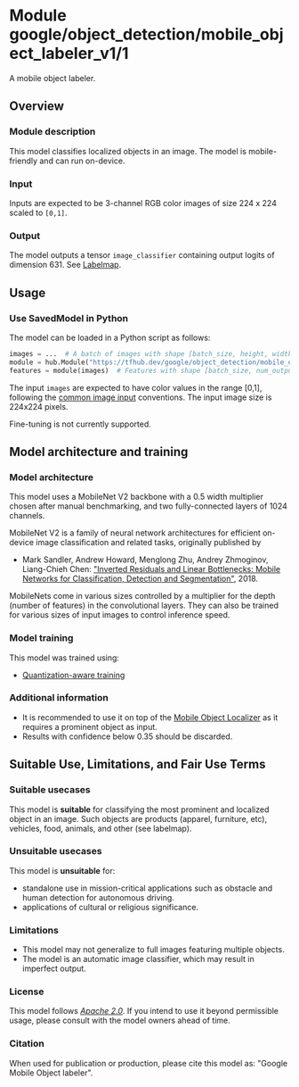 # Module google/object_detection/mobile_object_labeler_v1/1

A mobile object labeler.

<!-- asset-path: @visionkit/mobile_raid/classifier/mobile_object_labeler_opensource_V0/1 -->
<!-- task: image-classification -->
<!-- fine-tunable: false -->
<!-- format: hub -->
<!-- language: en -->
<!-- network-architecture: mobilenet-v2 -->
<!-- interactive-model-name: vision -->

## Overview

### Module description

This model classifies localized objects in an image. The model is
mobile-friendly and can run on-device.

### Input

Inputs are expected to be 3-channel RGB color images of size 224 x 224 scaled to
`[0,1]`.

### Output

The model outputs a tensor `image_classifier` containing output logits of
dimension 631. See
[Labelmap](https://www.gstatic.com/aihub/tfhub/labelmaps/mobile_object_labeler_v1_labelmap.csv).

## Usage
### Use SavedModel in Python

The model can be loaded in a Python script as follows:

```python
images = ...  # A batch of images with shape [batch_size, height, width, 3].
module = hub.Module("https://tfhub.dev/google/object_detection/mobile_object_labeler_v1/1")
features = module(images)  # Features with shape [batch_size, num_outputs].
```

The input `images` are expected to have color values in the range [0,1],
following the
[common image input](https://www.tensorflow.org/hub/common_signatures/images#input)
conventions. The input image size is 224x224 pixels.

Fine-tuning is not currently supported.

## Model architecture and training

### Model architecture

This model uses a MobileNet V2 backbone with a 0.5 width multiplier chosen after
manual benchmarking, and two fully-connected layers of 1024 channels.

MobileNet V2 is a family of neural network architectures for efficient on-device
image classification and related tasks, originally published by

*   Mark Sandler, Andrew Howard, Menglong Zhu, Andrey Zhmoginov, Liang-Chieh
    Chen: ["Inverted Residuals and Linear Bottlenecks: Mobile Networks for
    Classification, Detection and
    Segmentation"](https://arxiv.org/abs/1801.04381), 2018.

MobileNets come in various sizes controlled by a multiplier for the depth
(number of features) in the convolutional layers. They can also be trained for
various sizes of input images to control inference speed.

### Model training

This model was trained using:

*   [Quantization-aware training](https://github.com/tensorflow/tensorflow/tree/r1.13/tensorflow/contrib/quantize)

### Additional information

*   It is recommended to use it on top of the
    [Mobile Object Localizer](https://tfhub.dev/google/object_detection/mobile_object_localizer_v1/1)
    as it requires a prominent object as input.
*   Results with confidence below 0.35 should be discarded.

## Suitable Use, Limitations, and Fair Use Terms

### Suitable usecases

This model is **suitable** for classifying the most prominent and localized
object in an image. Such objects are products (apparel, furniture, etc),
vehicles, food, animals, and other (see labelmap).

### Unsuitable usecases

This model is **unsuitable** for:

*   standalone use in mission-critical applications such as obstacle and human
    detection for autonomous driving.
*   applications of cultural or religious significance.

### Limitations

*   This model may not generalize to full images featuring multiple objects.
*   The model is an automatic image classifier, which may result in imperfect
    output.

### License

This model follows [*Apache 2.0*](https://www.apache.org/licenses/LICENSE-2.0).
If you intend to use it beyond permissible usage, please consult with the model
owners ahead of time.

### Citation

When used for publication or production, please cite this model as: "Google
Mobile Object labeler".
